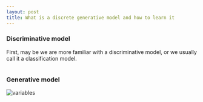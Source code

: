 ```yaml
---
layout: post
title: What is a discrete generative model and how to learn it
---
```


### Discriminative model

First, may be we are more familiar with a discriminative model, or we usually call it a classification model. 
```
```


### Generative model

![variables](https://imgur.com/7s9PNS7.png)
<!--stackedit_data:
eyJoaXN0b3J5IjpbMjA1OTc1OTc0MywtMTAyODA5OTA4Nl19
-->